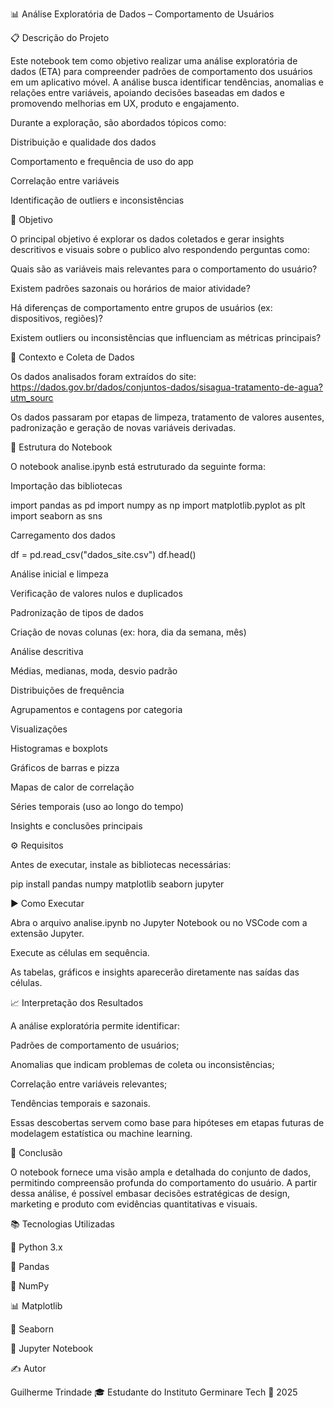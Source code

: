 📊 Análise Exploratória de Dados – Comportamento de Usuários

📋 Descrição do Projeto

Este notebook tem como objetivo realizar uma análise exploratória de dados (ETA) para compreender padrões de comportamento dos usuários em um aplicativo móvel.
A análise busca identificar tendências, anomalias e relações entre variáveis, apoiando decisões baseadas em dados e promovendo melhorias em UX, produto e engajamento.

Durante a exploração, são abordados tópicos como:

Distribuição e qualidade dos dados

Comportamento e frequência de uso do app

Correlação entre variáveis

Identificação de outliers e inconsistências

🎯 Objetivo

O principal objetivo é explorar os dados coletados e gerar insights descritivos e visuais sobre o publico alvo respondendo perguntas como:

Quais são as variáveis mais relevantes para o comportamento do usuário?

Existem padrões sazonais ou horários de maior atividade?

Há diferenças de comportamento entre grupos de usuários (ex: dispositivos, regiões)?

Existem outliers ou inconsistências que influenciam as métricas principais?

🧠 Contexto e Coleta de Dados

Os dados analisados foram extraídos do site: https://dados.gov.br/dados/conjuntos-dados/sisagua-tratamento-de-agua?utm_sourc

Os dados passaram por etapas de limpeza, tratamento de valores ausentes, padronização e geração de novas variáveis derivadas.

🧩 Estrutura do Notebook

O notebook analise.ipynb está estruturado da seguinte forma:

Importação das bibliotecas

import pandas as pd
import numpy as np
import matplotlib.pyplot as plt
import seaborn as sns


Carregamento dos dados

df = pd.read_csv("dados_site.csv")
df.head()


Análise inicial e limpeza

Verificação de valores nulos e duplicados

Padronização de tipos de dados

Criação de novas colunas (ex: hora, dia da semana, mês)

Análise descritiva

Médias, medianas, moda, desvio padrão

Distribuições de frequência

Agrupamentos e contagens por categoria

Visualizações

Histogramas e boxplots

Gráficos de barras e pizza

Mapas de calor de correlação

Séries temporais (uso ao longo do tempo)

Insights e conclusões principais

⚙️ Requisitos

Antes de executar, instale as bibliotecas necessárias:

pip install pandas numpy matplotlib seaborn jupyter

▶️ Como Executar

Abra o arquivo analise.ipynb no Jupyter Notebook ou no VSCode com a extensão Jupyter.

Execute as células em sequência.

As tabelas, gráficos e insights aparecerão diretamente nas saídas das células.

📈 Interpretação dos Resultados

A análise exploratória permite identificar:

Padrões de comportamento de usuários;

Anomalias que indicam problemas de coleta ou inconsistências;

Correlação entre variáveis relevantes;

Tendências temporais e sazonais.

Essas descobertas servem como base para hipóteses em etapas futuras de modelagem estatística ou machine learning.

🧾 Conclusão

O notebook fornece uma visão ampla e detalhada do conjunto de dados, permitindo compreensão profunda do comportamento do usuário.
A partir dessa análise, é possível embasar decisões estratégicas de design, marketing e produto com evidências quantitativas e visuais.

📚 Tecnologias Utilizadas

🐍 Python 3.x

📘 Pandas

🔢 NumPy

📊 Matplotlib

🌈 Seaborn

📓 Jupyter Notebook

✍️ Autor

Guilherme Trindade
🎓 Estudante do Instituto Germinare Tech
📅 2025
